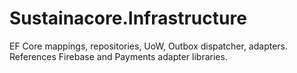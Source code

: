 # Sustainacore.Infrastructure
EF Core mappings, repositories, UoW, Outbox dispatcher, adapters.
References Firebase and Payments adapter libraries.

